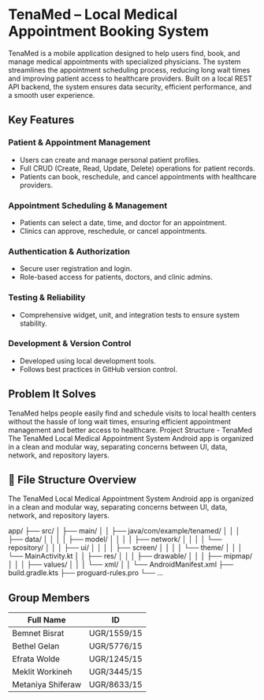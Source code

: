 
# TenaMed – Local Medical Appointment Booking System

TenaMed is a mobile application designed to help users find, book, and manage medical appointments with specialized physicians. The system streamlines the appointment scheduling process, reducing long wait times and improving patient access to healthcare providers. Built on a local REST API backend, the system ensures data security, efficient performance, and a smooth user experience.

## Key Features

### Patient & Appointment Management
- Users can create and manage personal patient profiles.
- Full CRUD (Create, Read, Update, Delete) operations for patient records.
- Patients can book, reschedule, and cancel appointments with healthcare providers.


### Appointment Scheduling & Management
- Patients can select a date, time, and doctor for an appointment.
- Clinics can approve, reschedule, or cancel appointments.

### Authentication & Authorization
- Secure user registration and login.
- Role-based access for patients, doctors, and clinic admins.

### Testing & Reliability
- Comprehensive widget, unit, and integration tests to ensure system stability.

### Development & Version Control
- Developed using local development tools.
- Follows best practices in GitHub version control.

## Problem It Solves
TenaMed helps people easily find and schedule visits to local health centers without the hassle of long wait times, ensuring efficient appointment management and better access to healthcare.
Project Structure - TenaMed
The TenaMed Local Medical Appointment System Android app is organized in a clean and modular way, separating concerns between UI, data, network, and repository layers.

## 📁 File Structure Overview
The TenaMed Local Medical Appointment System Android app is organized in a clean and modular way, separating concerns between UI, data, network, and repository layers.

app/
├── src/
│   ├── main/
│   │   ├── java/com/example/tenamed/
│   │   │   ├── data/
│   │   │   │   ├── model/
│   │   │   │   ├── network/
│   │   │   │   └── repository/
│   │   │   ├── ui/
│   │   │   │   ├── screen/
│   │   │   │   └── theme/
│   │   │   └── MainActivity.kt
│   │   ├── res/
│   │   │   ├── drawable/
│   │   │   ├── mipmap/
│   │   │   ├── values/
│   │   │   └── xml/
│   │   └── AndroidManifest.xml
├── build.gradle.kts
├── proguard-rules.pro
└── ...


## Group Members

| Full Name           | ID           |
|--------------------|--------------|
| Bemnet Bisrat      | UGR/1559/15  |
| Bethel Gelan       | UGR/5776/15  |
| Efrata Wolde       | UGR/1245/15  |
| Meklit Workineh    | UGR/3445/15  |
| Metaniya Shiferaw  | UGR/8633/15  |

